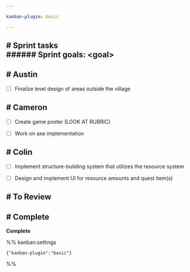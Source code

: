 ```yaml
---

kanban-plugin: basic

---
```


## # Sprint tasks<br>###### Sprint goals: \<goal>



## # Austin

- [ ] Finalize level design of areas outside the village


## # Cameron

- [ ] Create game poster (LOOK AT RUBRIC)
- [ ] Work on axe implementation


## # Colin

- [ ] Implement structure-building system that utilizes the resource system
- [ ] Design and implement UI for resource amounts and quest item(s)


## # To Review



## # Complete

**Complete**




%% kanban:settings
```
{"kanban-plugin":"basic"}
```
%%